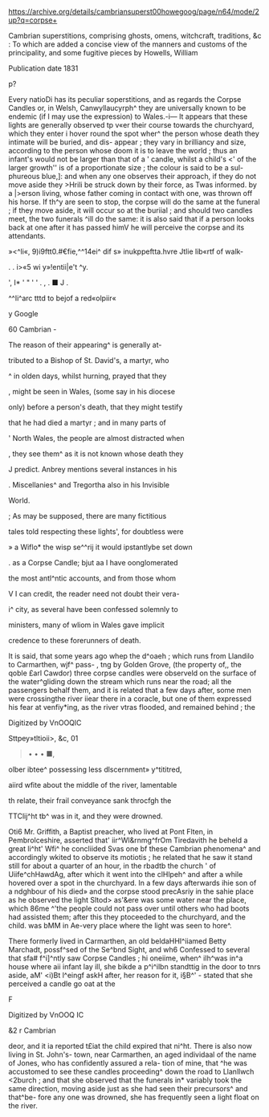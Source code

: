 https://archive.org/details/cambriansuperst00howegoog/page/n64/mode/2up?q=corpse+

Cambrian superstitions, comprising ghosts, omens, witchcraft, traditions, &amp;c : To which are added a concise view of the manners and customs of the principality, and some fugitive pieces
by Howells, William

Publication date 1831

p?



Every natioDi has its peculiar soperstitions, 
and as regards the Corpse Candles or, in Welsh, 
Canwyllaucyrph^ they are universally known to be 
endemic (if I may use the expression) to Wales.-i— 
It appears that these lights are generally observed 
tp v«er their course towards the churchyard, which 
they enter i hover round the spot wher^ the person 
whose death they intimate will be buried, and dis- 
appear ; they vary in brilliancy and size, according 
to the person whose doom it is to leave the world ; 
thus an infant's would not be larger than that of a 
' candle, whilst a child's <' of the larger growth'' is 
of a proportionate size ; the colour is said to be a sul- 
phureous blue,]: and when any one observes their 
approach, if they do not move aside they >Hrili be 
struck down by their force, as Twas informed. by a 
|>erson living, whose father coming in contact with 
one, was thrown off his horse. If th^y are seen to 
stop, the corpse will do the same at the funeral ; if 
they move aside, it will occur so at the buriial ; and 
should two candles meet, the two funerals ^ill do 
the same: it is also said that if a person looks back 
at one after it has passed himV he will perceive the 
corpse and its attendants. 

»<^li«, 9)i9ftt0.#€fie,^^14ei^ dif s» inukppeftta.hvre Jtlie lib«rtf of walk- 

. . i>«5 wi y»!entii|e't ^y. 

', I* ' " ' ' . , . ■ J . 

^^Ii^arc tttd to bejof a red«olpiir« 



y Google 



60 Cambrian - 

The reason of their appearing^ is generally at- 

tributed to a Bishop of St. David's, a martyr, who 

^ in olden days, whilst hurning, prayed that they 

, might be seen in Wales, (some say in his diocese 

only) before a person's death, that they might testify 

that he had died a martyr ; and in many parts of 

' North Wales, the people are almost distracted when 

, they see them^ as it is not known whose death they 

J predict. Anbrey mentions several instances in his 

. Miscellanies^ and Tregortha also in his Invisible 

World. 

; As may be supposed, there are many fictitious 

tales told respecting these lights', for doubtless were 

» a Wiflo* the wisp se^^rij it would ipstantlybe set down 

. as a Corpse Candle; bjut aa I have oonglomerated 

the most antl^ntic accounts, and from those whom 

V I can credit, the reader need not doubt their vera- 

i^ city, as several have been confessed solemnly to 

ministers, many of wliom in Wales gave implicit 

credence to these forerunners of death. 

It is said, that some years ago whep the d^oaeh 
; which runs from Llandilo to Carmarthen, wjf^ pass- 
, tng by Golden Grove, (the property of,, the qoble 
£arl Cawdor) three corpse candles were observeld 
on the surface of the water^gliding down the stream 
which runs near the road; all the passengers behalf 
them, and it is related that a few days after, some 
men were crossingthe river iiear there in a coracle, 
but one of them expressed his fear at venfiy*ing, as 
the river vtras flooded, and remained behind ; the 



Digitized by VnOOQlC 



Sttpey»tltioii>, &c, 01 

> • • • ■, 

olber ibtee^ possessing less dlscernment» y^tititred, 

aiird wfite about the middle of the river, lamentable 

th relate, their frail conveyance sank throcfgh the 

TTClij^ht tb^ was in it, and they were drowned. 

Oti6 Mr. Griffith, a Baptist preacher, who 
lived at Pont Flten, in Pembrolceshire, asserted that' 
iir^Wl&rnmg^frOm Tiredavith he beheld a great li^ht' 
Wfi^ he concliided Svas one bf these Cambrian 
phenomena^ and accordingly wkited to observe its 
motiotis ; he related that he saw it stand still for 
about a quarter of an hour, in the rbadtb the church ' 
of Uiife^chHawdAg, after which it went into the 
clHlpeh^ and after a while hovered over a spot in 
the churchyard. In a few days afterwards ihie son 
of a ndghbour of his died» and the corpse stood 
precAsriy in the sahie place as he observed the light 
Sltod> as'&ere was some water near the place, which 
86me ^'the people could not pass over until others 
who had boots had assisted them; after this they 
ptoceeded to the churchyard, and the child. was 
bMM in Ae-very place where the light was seen 
to hore^. 

There formerly lived in Carmarthen, an old 
beldaHHI^iiamed Betty Marchadt, possf^sed of the 
Se^bnd Sight, and wh6 Confessed to several that 
sfa# f^i]^ntly saw Corpse Candles ; hi oneiime, 
when^ ilh^was in^a house where aii infant lay ill, she 
bikde a p^i^ilbn standttig in the door to tnrs aside, 
aM' <i)Bt l^eingf askH after, her reason for it, i§B^' - 
stated that she perceived a candle go oat at the 

F 

Digitized by VnOOQ IC 



&2 r Cambrian 



deor, and it ia reported t£iat the child expired that 
ni^ht. There is also now living in St. John's- 
town, near Carmarthen, an aged individaal of the 
name of Jones, who has confidently assured a rela- 
tion of mine, that ^he was accustomed to see these 
candles proceeding^ down the road to Llanllwch 
<2burch ; and that she observed that the funerals in* 
variably took the same direction, moving aside 
just as she had seen their precursors^ and that^be- 
fore any one was drowned, she has frequently seen 
a light float on the river. 



